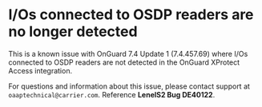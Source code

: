 # I/Os connected to OSDP readers are no longer detected

This is a known issue with OnGuard 7.4 Update 1 (7.4.457.69) where I/Os connected to OSDP readers are not detected in the OnGuard XProtect Access integration.

For questions and information about this issue, please contact support at ```oaaptechnical@carrier.com```.  Reference **LenelS2 Bug DE40122**.
